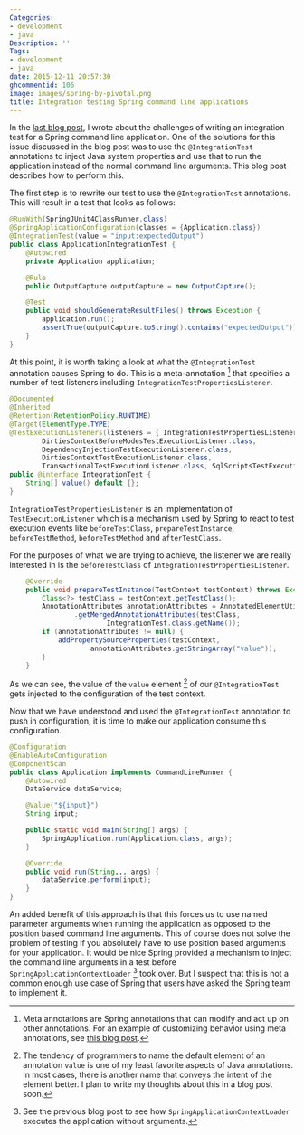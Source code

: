 ```yaml
---
Categories:
- development
- java
Description: ''
Tags:
- development
- java
date: 2015-12-11 20:57:30
ghcommentid: 106
image: images/spring-by-pivotal.png
title: Integration testing Spring command line applications
---
```


In the [last blog post](/blog/2015/12/10/integration-testing-challenges-for-non-web-spring-applications/), I wrote about the challenges of writing an integration test for a Spring command line application. One of the solutions for this issue discussed in the blog post was to use the `@IntegrationTest` annotations to inject Java system properties and use that to run the application instead of the normal command line arguments. This blog post describes how to perform this.
<!--more-->
The first step is to rewrite our test to use the `@IntegrationTest` annotations. This will result in a test that looks as follows:

```java
@RunWith(SpringJUnit4ClassRunner.class)
@SpringApplicationConfiguration(classes = {Application.class})
@IntegrationTest(value = "input:expectedOutput")
public class ApplicationIntegrationTest {
    @Autowired
    private Application application;

    @Rule
    public OutputCapture outputCapture = new OutputCapture();

    @Test
    public void shouldGenerateResultFiles() throws Exception {
        application.run();
        assertTrue(outputCapture.toString().contains("expectedOutput"));
    }
}
```

At this point, it is worth taking a look at what the `@IntegrationTest` annotation causes Spring to do. This is a meta-annotation [^1] that specifies a number of test listeners including `IntegrationTestPropertiesListener`.

```java
@Documented
@Inherited
@Retention(RetentionPolicy.RUNTIME)
@Target(ElementType.TYPE)
@TestExecutionListeners(listeners = { IntegrationTestPropertiesListener.class,
        DirtiesContextBeforeModesTestExecutionListener.class,
        DependencyInjectionTestExecutionListener.class,
        DirtiesContextTestExecutionListener.class,
        TransactionalTestExecutionListener.class, SqlScriptsTestExecutionListener.class })
public @interface IntegrationTest {
    String[] value() default {};
}
```

`IntegrationTestPropertiesListener` is an implementation of `TestExecutionListener` which is a mechanism used by Spring to react to test execution events like `beforeTestClass`, `prepareTestInstance`, `beforeTestMethod`, `beforeTestMethod` and `afterTestClass`.

For the purposes of what we are trying to achieve, the listener we are really interested in is the `beforeTestClass` of `IntegrationTestPropertiesListener`.

```java
    @Override
    public void prepareTestInstance(TestContext testContext) throws Exception {
        Class<?> testClass = testContext.getTestClass();
        AnnotationAttributes annotationAttributes = AnnotatedElementUtils
                .getMergedAnnotationAttributes(testClass,
                        IntegrationTest.class.getName());
        if (annotationAttributes != null) {
            addPropertySourceProperties(testContext,
                    annotationAttributes.getStringArray("value"));
        }
    }
```

As we can see, the value of the `value` element [^2] of our `@IntegrationTest` gets injected to the configuration of the test context.


Now that we have understood and used the `@IntegrationTest` annotation to push in configuration, it is time to make our application consume this configuration.


```java
@Configuration
@EnableAutoConfiguration
@ComponentScan
public class Application implements CommandLineRunner {
    @Autowired
    DataService dataService;

    @Value("${input}")
    String input;

    public static void main(String[] args) {
        SpringApplication.run(Application.class, args);
    }

    @Override
    public void run(String... args) {
        dataService.perform(input);
    }
}
```

An added benefit of this approach is that this forces us to use named parameter arguments when running the application as opposed to the position based command line arguments. This of course does not solve the problem of testing if you absolutely have to use position based arguments for your application. It would be nice Spring provided a mechanism to inject the command line arguments in a test before `SpringApplicationContextLoader` [^3] took over. But I suspect that this is not a common enough use case of Spring that users have asked the Spring team to implement it.

[^1]: Meta annotations are Spring annotations that can modify and act up on other annotations. For an example of customizing behavior using meta annotations, see [this blog post](/blog/2015/12/06/implementing-custom-annotations-for-spring-mvc/).
[^2]: The tendency of programmers to name the default element of an annotation `value` is one of my least favorite aspects of Java annotations. In most cases, there is another name that conveys the intent of the element better. I plan to write my thoughts about this in a blog post soon.
[^3]: See the previous blog post to see how `SpringApplicationContextLoader` executes the application without arguments.